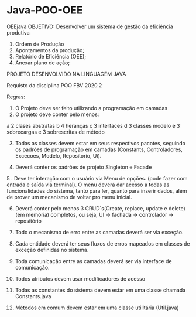 # Java-POO-OEE

OEEjava
OBJETIVO:  Desenvolver um sistema de gestão da eficiência produtiva

1. Ordem de Produção
2. Apontamentos da produção;
3. Relatório de Eficiência (OEE);
4. Anexar plano de ação;

PROJETO DESENVOLVIDO NA LINGUAGEM JAVA

Requisto da disciplina POO FBV 2020.2

Regras: 

1. O Projeto deve ser feito utilizando a programação em camadas
2. O projeto deve conter pelo menos:

a 2 clases abstratas
b	4 heranças
c	3 interfaces
d	3 classes modelo
e	3 sobrecargas e 3 sobrescritas de método

3. Todas as classes devem estar em seus respectivos pacotes, seguindo os padrões de programação em camadas (Constants, Controladores, Excecoes, Modelo, Repositorio, Ui).

4. Deverá conter os padrões de projeto Singleton e Facade

5 . Deve ter interação com o usuário via Menu de opções. (pode fazer com entrada e saída via terminal). O menu deverá dar acesso a todas as funcionalidades do sistema, tanto para ler, quanto para inserir dados, além de prover um mecanismo de voltar pro menu inicial.

6. Deverá conter pelo menos 3 CRUD`s(Create, replace, update e delete) (em memória) completos, ou seja, UI -> fachada -> controlador -> repositório

7. Todo o mecanismo de erro entre as camadas deverá ser via exceção.

8. Cada entidade deverá ter seus fluxos de erros mapeados em classes de exceção definidas no sistema.

9. Toda comunicação entre as camadas deverá ser via interface de comunicação.

10. Todos atributos devem usar modificadores de acesso

11. Todas as constantes do sistema devem estar em uma classe chamada Constants.java

12. Métodos em comum devem estar em uma classe utilitária (Util.java)
